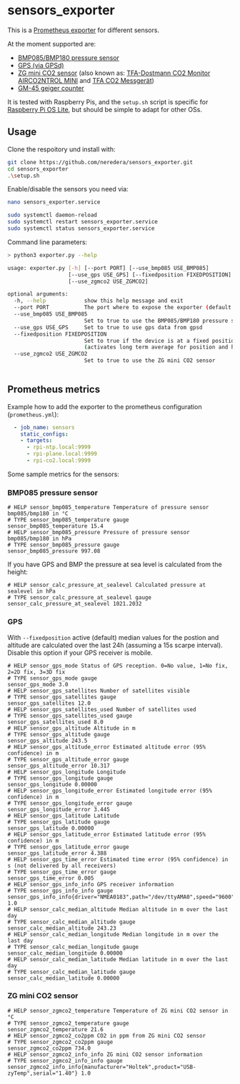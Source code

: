 # sensors_exporter

This is a [Prometheus exporter](https://prometheus.io/docs/instrumenting/exporters/) for different sensors.

At the moment supported are:
* [BMP085/BMP180 pressure sensor](https://www.adafruit.com/product/1603)
* [GPS (via GPSd)](https://gpsd.gitlab.io/gpsd/)
* [ZG mini CO2 sensor](https://www.co2meter.com/products/co2mini-co2-indoor-air-quality-monitor) (also known as: [TFA-Dostmann CO2 Monitor AIRCO2NTROL MINI](https://www.tfa-dostmann.de/en/product/co2-monitor-airco2ntrol-mini-31-5006/) and [TFA CO2 Messgerät](https://de.elv.com/tfa-co2-messgeraet-aircontrol-mini-119661))
* [GM-45 geiger counter](https://www.blackcatsystems.com/GM/raspberry_pi_radiation_detector.html)

It is tested with Raspberry Pis, and the `setup.sh` script is specific for [Raspberry Pi OS Lite](https://www.raspberrypi.org/software/),
but should be simple to adapt for other OSs.

## Usage

Clone the respoitory und install with:
```bash
git clone https://github.com/neredera/sensors_exporter.git
cd sensors_exporter
.\setup.sh
```

Enable/disable the sensors you need via:
```bash
nano sensors_exporter.service

sudo systemctl daemon-reload
sudo systemctl restart sensors_exporter.service
sudo systemctl status sensors_exporter.service
```

Command line parameters:
```bash
> python3 exporter.py --help

usage: exporter.py [-h] [--port PORT] [--use_bmp085 USE_BMP085]
                   [--use_gps USE_GPS] [--fixedposition FIXEDPOSITION]
                   [--use_zgmco2 USE_ZGMCO2]

optional arguments:
  -h, --help            show this help message and exit
  --port PORT           The port where to expose the exporter (default:9999)
  --use_bmp085 USE_BMP085
                        Set to true to use the BMP085/BMP180 pressure sensor
  --use_gps USE_GPS     Set to true to use gps data from gpsd
  --fixedposition FIXEDPOSITION
                        Set to true if the device is at a fixed position
                        (activates long term average for position and height)
  --use_zgmco2 USE_ZGMCO2
                        Set to true to use the ZG mini CO2 sensor
                        
```

## Prometheus metrics

Example how to add the exporter to the prometheus configuration (`prometheus.yml`):
```yml
  - job_name: sensors
    static_configs:
    - targets:
      - rpi-ntp.local:9999
      - rpi-plane.local:9999
      - rpi-co2.local:9999
```

Some sample metrics for the sensors:

### BMP085 pressure sensor

```
# HELP sensor_bmp085_temperature Temperature of pressure sensor bmp085/bmp180 in °C
# TYPE sensor_bmp085_temperature gauge
sensor_bmp085_temperature 15.4
# HELP sensor_bmp085_pressure Pressure of pressure sensor bmp085/bmp180 in hPa
# TYPE sensor_bmp085_pressure gauge
sensor_bmp085_pressure 997.08
```

If you have GPS and BMP the pressure at sea level is calculated from the height:
```
# HELP sensor_calc_pressure_at_sealevel Calculated pressure at sealevel in hPa
# TYPE sensor_calc_pressure_at_sealevel gauge
sensor_calc_pressure_at_sealevel 1021.2032
```

### GPS

With `--fixedposition` active (default) median values for the postion and altitude are calculated over the last 24h (assuming a 15s scarpe interval).
Disable this option if your GPS receiver is mobile.

```
# HELP sensor_gps_mode Status of GPS reception. 0=No value, 1=No fix, 2=2D fix, 3=3D fix
# TYPE sensor_gps_mode gauge
sensor_gps_mode 3.0
# HELP sensor_gps_satellites Number of satellites visible
# TYPE sensor_gps_satellites gauge
sensor_gps_satellites 12.0
# HELP sensor_gps_satellites_used Number of satellites used
# TYPE sensor_gps_satellites_used gauge
sensor_gps_satellites_used 8.0
# HELP sensor_gps_altitude Altitude in m
# TYPE sensor_gps_altitude gauge
sensor_gps_altitude 243.5
# HELP sensor_gps_altitude_error Estimated altitude error (95% confidence) in m
# TYPE sensor_gps_altitude_error gauge
sensor_gps_altitude_error 10.317
# HELP sensor_gps_longitude Longitude
# TYPE sensor_gps_longitude gauge
sensor_gps_longitude 0.00000
# HELP sensor_gps_longitude_error Estimated longitude error (95% confidence) in m
# TYPE sensor_gps_longitude_error gauge
sensor_gps_longitude_error 3.445
# HELP sensor_gps_latitude Latitude
# TYPE sensor_gps_latitude gauge
sensor_gps_latitude 0.00000
# HELP sensor_gps_latitude_error Estimated latitude error (95% confidence) in m
# TYPE sensor_gps_latitude_error gauge
sensor_gps_latitude_error 4.388
# HELP sensor_gps_time_error Estimated time error (95% confidence) in s (not delivered by all receivers)
# TYPE sensor_gps_time_error gauge
sensor_gps_time_error 0.005
# HELP sensor_gps_info_info GPS receiver information
# TYPE sensor_gps_info_info gauge
sensor_gps_info_info{driver="NMEA0183",path="/dev/ttyAMA0",speed="9600"} 1.0
# HELP sensor_calc_median_altitude Median altitude in m over the last day
# TYPE sensor_calc_median_altitude gauge
sensor_calc_median_altitude 243.23
# HELP sensor_calc_median_longitude Median longitude in m over the last day
# TYPE sensor_calc_median_longitude gauge
sensor_calc_median_longitude 0.00000
# HELP sensor_calc_median_latitude Median latitude in m over the last day
# TYPE sensor_calc_median_latitude gauge
sensor_calc_median_latitude 0.00000
```

### ZG mini CO2 sensor

```
# HELP sensor_zgmco2_temperature Temperature of ZG mini CO2 sensor in °C
# TYPE sensor_zgmco2_temperature gauge
sensor_zgmco2_temperature 21.6
# HELP sensor_zgmco2_co2ppm CO2 in ppm from ZG mini CO2 sensor
# TYPE sensor_zgmco2_co2ppm gauge
sensor_zgmco2_co2ppm 734.0
# HELP sensor_zgmco2_info_info ZG mini CO2 sensor information
# TYPE sensor_zgmco2_info_info gauge
sensor_zgmco2_info_info{manufacturer="Holtek",product="USB-zyTemp",serial="1.40"} 1.0
```
